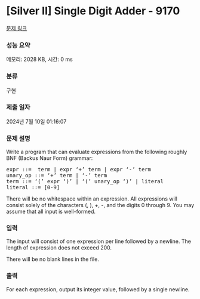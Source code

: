 # [Silver II] Single Digit Adder - 9170 

[문제 링크](https://www.acmicpc.net/problem/9170) 

### 성능 요약

메모리: 2028 KB, 시간: 0 ms

### 분류

구현

### 제출 일자

2024년 7월 10일 01:16:07

### 문제 설명

<p>Write a program that can evaluate expressions from the following roughly BNF (Backus Naur Form) grammar:</p>

<pre>expr ::=  term | expr ‘+’ term | expr ‘-’ term
unary_op ::= ‘+’ term | ‘-’ term
term ::= ‘(’ expr ‘)’ | ‘(’ unary_op ‘)’ | literal
literal ::= [0-9]</pre>

<p>There will be no whitespace within an expression. All expressions will consist solely of the characters (, ), +, -, and the digits 0 through 9. You may assume that all input is well-formed.</p>

### 입력 

 <p>The input will consist of one expression per line followed by a newline. The length of expression does not exceed 200.</p>

<p>There will be no blank lines in the file.</p>

### 출력 

 <p>For each expression, output its integer value, followed by a single newline.</p>

